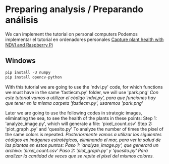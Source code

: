 # Preparing analysis / Preparando análisis

We can implement the tutorial on personal computers
Podemos implementar el tutorial en ordenadores personales
[Capture plant health with NDVI and Raspberry Pi](https://projects.raspberrypi.org/en/projects/astropi-ndvi)

## Windows
```python
pip install -U numpy
pip install opencv-python
```
With this tutorial we are going to use the 'ndvi.py' code, for which functions we must have in the same 'fastiecm.py' folder, we will use 'park.png'
*Con este tutorial vamos a utilizar el código 'ndvi.py', para que funciones hay que tener en la misma carpeta 'fastiecm.py', usaremos 'park.png'*

Later we are going to use the following codes in strategic images, eliminating the sea, to see the health of the plants in these points: Step 1: 'analyze_image.py', which will generate a file: 'pixel_count.csv' Step 2: 'plot_graph .py' and 'quesito.py' To analyze the number of times the pixel of the same colors is repeated.
*Posteriormente vamos a utilizar los siguientes códigos en imágenes estratégicas, eliminando el mar, para ver la salud de las plantas en estos puntos:
Paso 1: 'analyze_image.py', que generará un archivo: 'pixel_count.csv'
Paso 2: 'plot_graph.py' y 'quesito.py'
 Para analizar la cantidad de veces que se repite el pixel del mismos colores.*


